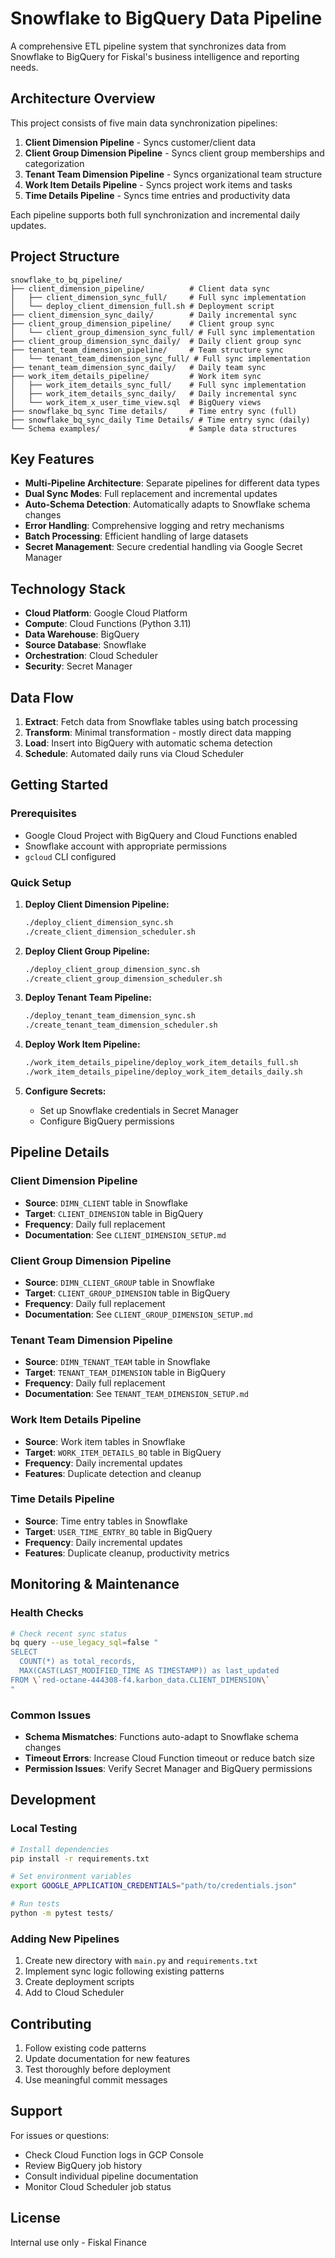 # Snowflake to BigQuery Data Pipeline

A comprehensive ETL pipeline system that synchronizes data from Snowflake to BigQuery for Fiskal's business intelligence and reporting needs.

## Architecture Overview

This project consists of five main data synchronization pipelines:

1. **Client Dimension Pipeline** - Syncs customer/client data
2. **Client Group Dimension Pipeline** - Syncs client group memberships and categorization
3. **Tenant Team Dimension Pipeline** - Syncs organizational team structure
4. **Work Item Details Pipeline** - Syncs project work items and tasks
5. **Time Details Pipeline** - Syncs time entries and productivity data

Each pipeline supports both full synchronization and incremental daily updates.

## Project Structure

```
snowflake_to_bq_pipeline/
├── client_dimension_pipeline/          # Client data sync
│   ├── client_dimension_sync_full/     # Full sync implementation
│   └── deploy_client_dimension_full.sh # Deployment script
├── client_dimension_sync_daily/        # Daily incremental sync
├── client_group_dimension_pipeline/    # Client group sync
│   └── client_group_dimension_sync_full/ # Full sync implementation
├── client_group_dimension_sync_daily/  # Daily client group sync
├── tenant_team_dimension_pipeline/     # Team structure sync
│   └── tenant_team_dimension_sync_full/ # Full sync implementation
├── tenant_team_dimension_sync_daily/   # Daily team sync
├── work_item_details_pipeline/         # Work item sync
│   ├── work_item_details_sync_full/    # Full sync implementation
│   ├── work_item_details_sync_daily/   # Daily incremental sync
│   └── work_item_x_user_time_view.sql  # BigQuery views
├── snowflake_bq_sync Time details/     # Time entry sync (full)
├── snowflake_bq_sync_daily Time Details/ # Time entry sync (daily)
└── Schema examples/                    # Sample data structures
```

## Key Features

- **Multi-Pipeline Architecture**: Separate pipelines for different data types
- **Dual Sync Modes**: Full replacement and incremental updates
- **Auto-Schema Detection**: Automatically adapts to Snowflake schema changes
- **Error Handling**: Comprehensive logging and retry mechanisms
- **Batch Processing**: Efficient handling of large datasets
- **Secret Management**: Secure credential handling via Google Secret Manager

## Technology Stack

- **Cloud Platform**: Google Cloud Platform
- **Compute**: Cloud Functions (Python 3.11)
- **Data Warehouse**: BigQuery
- **Source Database**: Snowflake
- **Orchestration**: Cloud Scheduler
- **Security**: Secret Manager

## Data Flow

1. **Extract**: Fetch data from Snowflake tables using batch processing
2. **Transform**: Minimal transformation - mostly direct data mapping
3. **Load**: Insert into BigQuery with automatic schema detection
4. **Schedule**: Automated daily runs via Cloud Scheduler

## Getting Started

### Prerequisites

- Google Cloud Project with BigQuery and Cloud Functions enabled
- Snowflake account with appropriate permissions
- `gcloud` CLI configured

### Quick Setup

1. **Deploy Client Dimension Pipeline:**
   ```bash
   ./deploy_client_dimension_sync.sh
   ./create_client_dimension_scheduler.sh
   ```

2. **Deploy Client Group Pipeline:**
   ```bash
   ./deploy_client_group_dimension_sync.sh
   ./create_client_group_dimension_scheduler.sh
   ```

3. **Deploy Tenant Team Pipeline:**
   ```bash
   ./deploy_tenant_team_dimension_sync.sh
   ./create_tenant_team_dimension_scheduler.sh
   ```

4. **Deploy Work Item Pipeline:**
   ```bash
   ./work_item_details_pipeline/deploy_work_item_details_full.sh
   ./work_item_details_pipeline/deploy_work_item_details_daily.sh
   ```

3. **Configure Secrets:**
   - Set up Snowflake credentials in Secret Manager
   - Configure BigQuery permissions

## Pipeline Details

### Client Dimension Pipeline
- **Source**: `DIMN_CLIENT` table in Snowflake
- **Target**: `CLIENT_DIMENSION` table in BigQuery
- **Frequency**: Daily full replacement
- **Documentation**: See `CLIENT_DIMENSION_SETUP.md`

### Client Group Dimension Pipeline
- **Source**: `DIMN_CLIENT_GROUP` table in Snowflake
- **Target**: `CLIENT_GROUP_DIMENSION` table in BigQuery
- **Frequency**: Daily full replacement
- **Documentation**: See `CLIENT_GROUP_DIMENSION_SETUP.md`

### Tenant Team Dimension Pipeline
- **Source**: `DIMN_TENANT_TEAM` table in Snowflake
- **Target**: `TENANT_TEAM_DIMENSION` table in BigQuery
- **Frequency**: Daily full replacement
- **Documentation**: See `TENANT_TEAM_DIMENSION_SETUP.md`

### Work Item Details Pipeline
- **Source**: Work item tables in Snowflake
- **Target**: `WORK_ITEM_DETAILS_BQ` table in BigQuery
- **Frequency**: Daily incremental updates
- **Features**: Duplicate detection and cleanup

### Time Details Pipeline
- **Source**: Time entry tables in Snowflake
- **Target**: `USER_TIME_ENTRY_BQ` table in BigQuery
- **Frequency**: Daily incremental updates
- **Features**: Duplicate cleanup, productivity metrics

## Monitoring & Maintenance

### Health Checks
```bash
# Check recent sync status
bq query --use_legacy_sql=false "
SELECT 
  COUNT(*) as total_records,
  MAX(CAST(LAST_MODIFIED_TIME AS TIMESTAMP)) as last_updated
FROM \`red-octane-444308-f4.karbon_data.CLIENT_DIMENSION\`
"
```

### Common Issues
- **Schema Mismatches**: Functions auto-adapt to Snowflake schema changes
- **Timeout Errors**: Increase Cloud Function timeout or reduce batch size
- **Permission Issues**: Verify Secret Manager and BigQuery permissions

## Development

### Local Testing
```bash
# Install dependencies
pip install -r requirements.txt

# Set environment variables
export GOOGLE_APPLICATION_CREDENTIALS="path/to/credentials.json"

# Run tests
python -m pytest tests/
```

### Adding New Pipelines
1. Create new directory with `main.py` and `requirements.txt`
2. Implement sync logic following existing patterns
3. Create deployment scripts
4. Add to Cloud Scheduler

## Contributing

1. Follow existing code patterns
2. Update documentation for new features
3. Test thoroughly before deployment
4. Use meaningful commit messages

## Support

For issues or questions:
- Check Cloud Function logs in GCP Console
- Review BigQuery job history
- Consult individual pipeline documentation
- Monitor Cloud Scheduler job status

## License

Internal use only - Fiskal Finance 